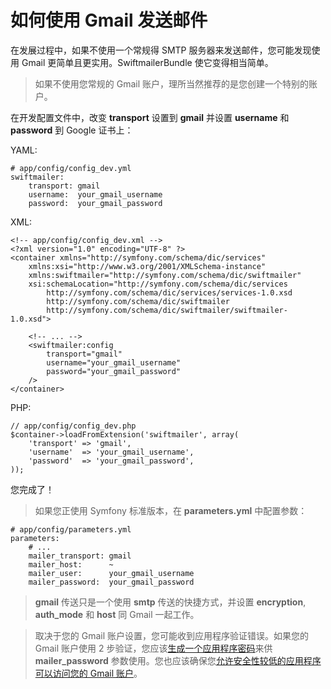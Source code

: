 # 如何使用 Gmail 发送邮件

在发展过程中，如果不使用一个常规得 SMTP 服务器来发送邮件，您可能发现使用 Gmail 更简单且更实用。SwiftmailerBundle 使它变得相当简单。

> 如果不使用您常规的 Gmail 账户，理所当然推荐的是您创建一个特别的账户。

在开发配置文件中，改变 **transport** 设置到 **gmail** 并设置 **username** 和 **password** 到 Google 证书上：

YAML:

```
# app/config/config_dev.yml
swiftmailer:
    transport: gmail
    username:  your_gmail_username
    password:  your_gmail_password
```

XML:

```
<!-- app/config/config_dev.xml -->
<?xml version="1.0" encoding="UTF-8" ?>
<container xmlns="http://symfony.com/schema/dic/services"
    xmlns:xsi="http://www.w3.org/2001/XMLSchema-instance"
    xmlns:swiftmailer="http://symfony.com/schema/dic/swiftmailer"
    xsi:schemaLocation="http://symfony.com/schema/dic/services
        http://symfony.com/schema/dic/services/services-1.0.xsd
        http://symfony.com/schema/dic/swiftmailer
        http://symfony.com/schema/dic/swiftmailer/swiftmailer-1.0.xsd">

    <!-- ... -->
    <swiftmailer:config
        transport="gmail"
        username="your_gmail_username"
        password="your_gmail_password"
    />
</container>
```

PHP:

```
// app/config/config_dev.php
$container->loadFromExtension('swiftmailer', array(
    'transport' => 'gmail',
    'username'  => 'your_gmail_username',
    'password'  => 'your_gmail_password',
));
```

您完成了！

> 如果您正使用 Symfony 标准版本，在 **parameters.yml** 中配置参数：

```
# app/config/parameters.yml
parameters:
    # ...
    mailer_transport: gmail
    mailer_host:      ~
    mailer_user:      your_gmail_username
    mailer_password:  your_gmail_password
```

> **gmail** 传送只是一个使用 **smtp** 传送的快捷方式，并设置 **encryption**, **auth_mode** 和 **host** 同 Gmail 一起工作。

> 取决于您的 Gmail 账户设置，您可能收到应用程序验证错误。如果您的 Gmail 账户使用 2 步验证，您应该[生成一个应用程序密码](https://support.google.com/accounts/answer/185833)来供 **mailer_password** 参数使用。您也应该确保您[允许安全性较低的应用程序可以访问您的 Gmail 账户](https://support.google.com/accounts/answer/6010255)。
